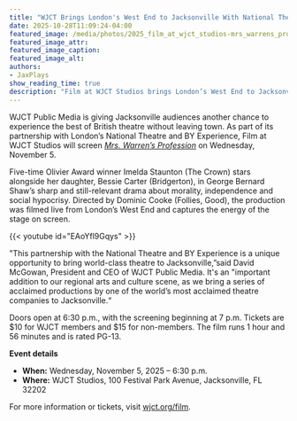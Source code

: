 ```yaml
---
title: "WJCT Brings London's West End to Jacksonville With National Theatre Live's 'Mrs. Warren's Profession'"
date: 2025-10-28T11:09:24-04:00
featured_image: /media/photos/2025_film_at_wjct_studios-mrs_warrens_profession.webp
featured_image_attr: 
featured_image_caption: 
featured_image_alt: 
authors: 
- JaxPlays
show_reading_time: true
description: "Film at WJCT Studios brings London’s West End to Jacksonville with NT Live’s *Mrs. Warren’s Profession* starring Imelda Staunton and Bessie Carter, Nov 5."
---
```

WJCT Public Media is giving Jacksonville audiences another chance to experience the best of British theatre without leaving town. As part of its partnership with London’s National Theatre and BY Experience, Film at WJCT Studios will screen *[Mrs. Warren’s Profession](https://wjct.org/events/film/nt-live-mrs-warrens-profession/?utm_source=jaxplays&utm_medium=web&utm_content=mrs-warrens-profession)* on Wednesday, November 5.<!--more-->

Five-time Olivier Award winner Imelda Staunton (The Crown) stars alongside her daughter, Bessie Carter (Bridgerton), in George Bernard Shaw’s sharp and still-relevant drama about morality, independence and social hypocrisy. Directed by Dominic Cooke (Follies, Good), the production was filmed live from London’s West End and captures the energy of the stage on screen.

{{< youtube id="EAoYfl9Gqys" >}}

"This partnership with the National Theatre and BY Experience is a unique opportunity to bring world-class theatre to Jacksonville,”said David McGowan, President and CEO of WJCT Public Media. It's an "important addition to our regional arts and culture scene, as we bring a series of acclaimed productions by one of the world’s most acclaimed theatre companies to Jacksonville.“

Doors open at 6:30 p.m., with the screening beginning at 7 p.m. Tickets are $10 for WJCT members and $15 for non-members. The film runs 1 hour and 56 minutes and is rated PG-13.

**Event details**
- **When:** Wednesday, November 5, 2025 – 6:30 p.m.
- **Where:** WJCT Studios, 100 Festival Park Avenue, Jacksonville, FL 32202

For more information or tickets, visit [wjct.org/film](https://wjct.org/events/film/nt-live-mrs-warrens-profession/?utm_source=jaxplays&utm_medium=web&utm_content=wjct.org-film).
